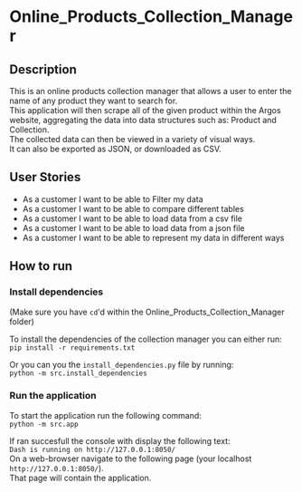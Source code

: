 # Online_Products_Collection_Manager

## Description

This is an online products collection manager that allows a user to enter the name of any product they want to search for.  
This application will then scrape all of the given product within the Argos website, aggregating the data into data structures such as: Product and Collection.  
The collected data can then be viewed in a variety of visual ways.  
It can also be exported as JSON, or downloaded as CSV.

## User Stories
* As a customer I want to be able to Filter my data
* As a customer I want to be able to compare different tables
* As a customer I want to be able to load data from a csv file
* As a customer I want to be able to load data from a json file
* As a customer I want to be able to represent my data in different ways

## How to run

### Install dependencies

(Make sure you have `cd`'d within the Online_Products_Collection_Manager folder)

To install the dependencies of the collection manager you can either run:  
`pip install -r requirements.txt`

Or you can you the `install_dependencies.py` file by running:  
`python -m src.install_dependencies`

### Run the application
To start the application run the following command:  
`python -m src.app`

If ran succesfull the console with display the following text:  
`Dash is running on http://127.0.0.1:8050/`  
On a web-browser navigate to the following page (your localhost `http://127.0.0.1:8050/`).  
That page will contain the application.
